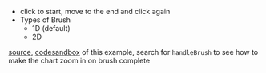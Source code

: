 - click to start, move to the end and click again
- Types of Brush
	- 1D (default)
	- 2D

[source](https://github.com/rrag/whalestats-stockcharts/blob/master/docs/lib/charts/CandleStickChartWithBrush.js), [codesandbox](https://codesandbox.io/s/github/rrag/whalestats-stockcharts-examples2/tree/master/examples/CandleStickChartWithBrush)
 of this example, search for `handleBrush` to see how to make the chart zoom in on brush complete
